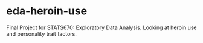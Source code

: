 # eda-heroin-use
Final Project for STATS670: Exploratory Data Analysis. Looking at heroin use and personality trait factors. 
